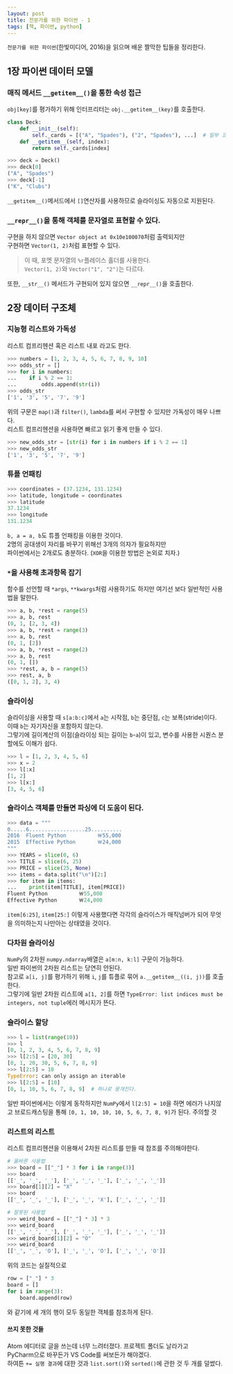 ```yaml
---
layout: post
title: 전문가를 위한 파이썬 - 1
tags: [책, 파이썬, python]
---
```


`전문가를 위한 파이썬`(한빛미디어, 2016)을 읽으며 배운 짤막한 팁들을 정리한다.

## 1장 파이썬 데이터 모델

### 매직 메서드 `__getitem__()`을 통한 속성 접근  
`obj[key]`를 평가하기 위해 인터프리터는 `obj.__getitem__(key)`를 호출한다.

```python
class Deck:
    def __init__(self):
        self._cards = [("A", "Spades"), ("2", "Spades"), ...]  # 일부 코드 생략
    def __getitem__(self, index):
        return self._cards[index]
```

```python
>>> deck = Deck()
>>> deck[0]
("A", "Spades")
>>> deck[-1]
("K", "Clubs")
```

`__getitem__()`메서드에서 `[]`연산자를 사용하므로 슬라이싱도 자동으로 지원된다.


### `__repr__()`을 통해 객체를 문자열로 표현할 수 있다.  
구현을 하지 않으면 `Vector object at 0x10e100070`처럼 출력되지만  
구현하면 `Vector(1, 2)`처럼 표현할 수 있다.  

> 이 때, 포멧 문자열의 `%r`플레이스 홀더를 사용한다.  
> `Vector(1, 2)`와 `Vector("1", "2")`는 다르다.

또한, `__str__()` 메서드가 구현되어 있지 않으면 `__repr__()`을 호출한다.


## 2장 데이터 구조체

### 지능형 리스트와 가독성
리스트 컴프리헨션 혹은 리스트 내포 라고도 한다.

```python
>>> numbers = [1, 2, 3, 4, 5, 6, 7, 8, 9, 10]
>>> odds_str = []
>>> for i in numbers:
...    if i % 2 == 1:
...        odds.append(str(i))
>>> odds_str
['1', '3', '5', '7', '9']
```

위의 구문은 `map()`과 `filter()`, `lambda`를 써서 구현할 수 있지만 가독성이 매우 나쁘다.  
리스트 컴프리헨션을 사용하면 빠르고 읽기 좋게 만들 수 있다.

```python
>>> new_odds_str = [str(i) for i in numbers if i % 2 == 1]
>>> new_odds_str
['1', '3', '5', '7', '9']
```

### 튜플 언패킹

```python
>>> coordinates = (37.1234, 131.1234)
>>> latitude, longitude = coordinates
>>> latitude
37.1234
>>> longitude
131.1234
```

`b, a = a, b`도 튜플 언패킹을 이용한 것이다.  
2명의 공대생이 자리를 바꾸기 위해선 3개의 의자가 필요하지만  
파이썬에서는 2개로도 충분하다. (`XOR`을 이용한 방법은 논외로 치자.)

### `*`을 사용해 초과항목 잡기  
함수를 선언할 때 `*args`, `**kwargs`처럼 사용하기도 하지만 여기선 보다 일반적인 사용법을 말한다.

```python
>>> a, b, *rest = range(5)
>>> a, b, rest
(0, 1, [2, 3, 4])
>>> a, b, *rest = range(3)
>>> a, b, rest
(0, 1, [2])
>>> a, b, *rest = range(2)
>>> a, b, rest
(0, 1, [])
>>> *rest, a, b = range(5)
>>> rest, a, b
([0, 1, 2], 3, 4)
```

### 슬라이싱
슬라이싱을 사용할 때 `s[a:b:c]`에서 `a`는 시작점, `b`는 중단점, `c`는 보폭(stride)이다.  
이때 `b`는 자기자신을 포함하지 않는다.  
그렇기에 길이계산의 이점(슬라이싱 되는 길이는 `b`-`a`)이 있고, 변수를 사용한 시퀀스 분할에도 이해가 쉽다.

```python
>>> l = [1, 2, 3, 4, 5, 6]
>>> x = 2
>>> l[:x]
[1, 2]
>>> l[x:]
[3, 4, 5, 6]
```

### 슬라이스 객체를 만들면 파싱에 더 도움이 된다.
```python
>>> data = """
0.....6..................25..........
2016  Fluent Python          ￦55,000
2015  Effective Python       ￦24,000
"""
>>> YEARS = slice(0, 6)
>>> TITLE = slice(6, 25)
>>> PRICE = slice(25, None)
>>> items = data.split("\n")[2:]
>>> for item in items:
...    print(item[TITLE], item[PRICE])
Fluent Python          ￦55,000
Effective Python       ￦24,000
```

`item[6:25]`, `item[25:]` 이렇게 사용했다면 각각의 슬라이스가 매직넘버가 되어 무엇을 의미하는지 나만아는 상태였을 것이다.

### 다차원 슬라이싱  
`NumPy`의 2차원 `numpy.ndarray`배열은 `a[m:n, k:l]` 구문이 가능하다.  
일반 파이썬의 2차원 리스트는 당연히 안된다.  
참고로 `a[i, j]`를 평가하기 위해 `i`, `j`를 튜플로 묶어 `a.__getitem__((i, j))`를 호출한다.  
그렇기에 일반 2차원 리스트에 `a[1, 2]`를 하면 `TypeError: list indices must be integers, not tuple`에러 메시지가 뜬다.

### 슬라이스 할당
```python
>>> l = list(range(10))
>>> l
[0, 1, 2, 3, 4, 5, 6, 7, 8, 9]
>>> l[2:5] = [20, 30]
[0, 1, 20, 30, 5, 6, 7, 8, 9]
>>> l[2:5] = 10
TypeError: can only assign an iterable
>>> l[2:5] = [10]
[0, 1, 10, 5, 6, 7, 8, 9]  # 하나로 뭉개진다.
```

일반 파이썬에서는 이렇게 동작하지만 `NumPy`에서 `l[2:5] = 10`을 하면 에러가 나지않고 브로드캐스팅을 통해 `[0, 1, 10, 10, 10, 5, 6, 7, 8, 9]`가 된다. 주의할 것

### 리스트의 리스트
리스트 컴프리헨션을 이용해서 2차원 리스트를 만들 때 참조를 주의해야한다.

```python
# 올바른 사용법
>>> board = [["_"] * 3 for i in range(3)]
>>> board
[['_', '_', '_'], ['_', '_', '_'], ['_', '_', '_']]
>>> board[1][2] = "X"
>>> board
[['_', '_', '_'], ['_', '_', 'X'], ['_', '_', '_']]
```

```python
# 잘못된 사용법
>>> weird_board = [["_"] * 3] * 3 
>>> weird_board
[['_', '_', '_'], ['_', '_', '_'], ['_', '_', '_']]
>>> weird_board[1][2] = "O"
>>> weird_board
[['_', '_', 'O'], ['_', '_', 'O'], ['_', '_', 'O']]
```

위의 코드는 실질적으로

```python
row = ["_"] * 3
board = []
for i in range(3):
    board.append(row)
```

와 같기에 세 개의 행이 모두 동일한 객체를 참조하게 된다.

#### 쓰지 못한 것들
Atom 에디터로 글을 쓰는데 너무 느려터졌다. 프로젝트 폴더도 날라가고  
PyCharm으로 바꾸든가 VS Code를 써보든가 해야겠다.  
하여튼 `+= 실행 결과`에 대한 것과 `list.sort()`와 `sorted()`에 관한 것 두 개를 덜썼다.  
